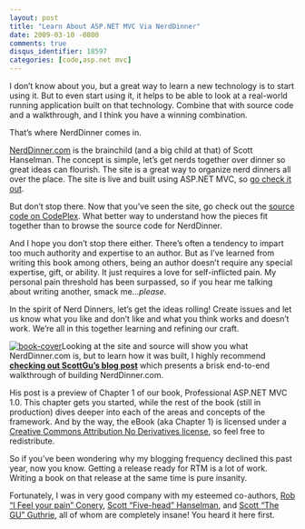 ```yaml
---
layout: post
title: "Learn About ASP.NET MVC Via NerdDinner"
date: 2009-03-10 -0800
comments: true
disqus_identifier: 18597
categories: [code,asp.net mvc]
---
```

I don’t know about you, but a great way to learn a new technology is to
start using it. But to even start using it, it helps to be able to look
at a real-world running application built on that technology. Combine
that with source code and a walkthrough, and I think you have a winning
combination.

That’s where NerdDinner comes in.

[NerdDinner.com](http://nerddinner.com/ "NerdDinner") is the brainchild
(and a big child at that) of Scott Hanselman. The concept is simple,
let’s get nerds together over dinner so great ideas can flourish. The
site is a great way to organize nerd dinners all over the place. The
site is live and built using ASP.NET MVC, so [go check it
out](http://nerddinner.com/ "NerdDinner").

But don’t stop there. Now that you’ve seen the site, go check out the
[source code on
CodePlex](http://nerddinner.codeplex.com/ "NerdDinner on CodePlex").
What better way to understand how the pieces fit together than to browse
the source code for NerdDinner.

And I hope you don’t stop there either. There’s often a tendency to
impart too much authority and expertise to an author. But as I’ve
learned from writing this book among others, being an author doesn’t
require any special expertise, gift, or ability. It just requires a love
for self-inflicted pain. My personal pain threshold has been surpassed,
so if you hear me talking about writing another, smack me…*please*.

In the spirit of Nerd Dinners, let’s get the ideas rolling! Create
issues and let us know what you like and don’t like and what you think
works and doesn’t work. We’re all in this together learning and refining
our craft.

[![book-cover](http://haacked.com/images/haacked_com/WindowsLiveWriter/ChapterOneOfProfessionalASP.NETMVC1.0_8287/book-cover_thumb.jpg "book-cover")](http://haacked.com/images/haacked_com/WindowsLiveWriter/ChapterOneOfProfessionalASP.NETMVC1.0_8287/book-cover_2.jpg)Looking
at the site and source will show you what NerdDinner.com is, but to
learn how it was built, I highly recommend [**checking out ScottGu’s
blog
post**](http://weblogs.asp.net/scottgu/archive/2009/03/10/free-asp-net-mvc-ebook-tutorial.aspx "Free ASP.NET MVC eBook Tutorial")
which presents a brisk end-to-end walkthrough of building
NerdDinner.com.

His post is a preview of Chapter 1 of our book, Professional ASP.NET MVC
1.0. This chapter gets you started, while the rest of the book (still in
production) dives deeper into each of the areas and concepts of the
framework. And by the way, the eBook (aka Chapter 1) is licensed under a
[Creative Commons Attribution No Derivatives
license](http://creativecommons.org/licenses/by-nd/3.0/ "Creative Commons License"),
so feel free to redistribute.

So if you’ve been wondering why my blogging frequency declined this past
year, now you know. Getting a release ready for RTM is a lot of work.
Writing a book on that release at the same time is pure insanity.

Fortunately, I was in very good company with my esteemed co-authors,
[Rob “I Feel your pain”
Conery](http://blog.wekeroad.com/blog/nerddinner-and-a-free-book/ "Rob Conery's Blog"),
[Scott “Five-head”
Hanselman](http://www.hanselman.com/blog/FreeASPNETMVCEBookNerdDinnercomWalkthrough.aspx "Scott Hanselman's Blog"),
and [Scott “The GU”
Guthrie](http://weblogs.asp.net/scottgu/ "Scott Guthrie"), all of whom
are completely insane! You heard it here first.

